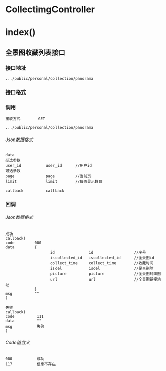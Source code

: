 # CollectimgController #
# index()
## 全景图收藏列表接口


### 接口地址


```
.../public/personal/collection/panorama
```

### 接口格式

### 调用

```
接收方式        GET
```

```
.../public/personal/collection/panorama
```

###### Json数据格式
```
data
必选参数
user_id           user_id      //用户id
可选参数 
page              page         //当前页
limit             limit        //每页显示数目

callback          callback
```

### 回调
###### Json数据格式

```
成功
callback(
code         000
data         {
                    id               id                  //序号
                    iscollected_id   iscollected_id      //全景图id
                    collect_time     collect_time        //收藏时间
                    isdel            isdel               //是否删除
                    picture          picture             //全景图封面图
                    url              url                 //全景图链接地址
             }
msg          ""
)
```

```
失败
callback(
code          111
data          ""
msg           失败
)
```
###### Code值含义

```
000           成功
117           信息不存在
```